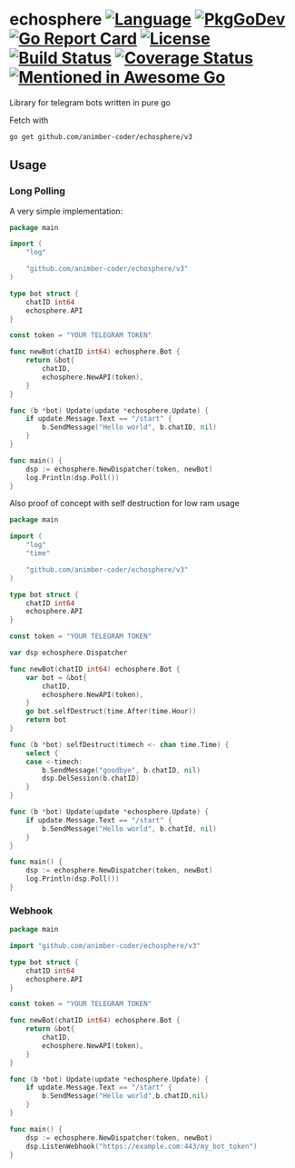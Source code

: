 # echosphere [![Language](https://img.shields.io/badge/Language-Go-blue.svg)](https://golang.org/) [![PkgGoDev](https://pkg.go.dev/badge/github.com/animber-coder/echosphere/v3)](https://pkg.go.dev/github.com/animber-coder/echosphere/v3) [![Go Report Card](https://goreportcard.com/badge/github.com/animber-coder/echosphere)](https://goreportcard.com/report/github.com/animber-coder/echosphere) [![License](http://img.shields.io/badge/license-LGPL3.0-orange.svg?style=flat)](https://github.com/animber-coder/echosphere/blob/master/LICENSE) [![Build Status](https://travis-ci.com/animber-coder/echosphere.svg?branch=master)](https://travis-ci.com/animber-coder/echosphere) [![Coverage Status](https://coveralls.io/repos/github/animber-coder/echosphere/badge.svg?branch=master)](https://coveralls.io/github/animber-coder/echosphere?branch=master) [![Mentioned in Awesome Go](https://awesome.re/mentioned-badge.svg)](https://github.com/avelino/awesome-go)

Library for telegram bots written in pure go

Fetch with

```bash
go get github.com/animber-coder/echosphere/v3
```

## Usage

### Long Polling

A very simple implementation:

```go
package main

import (
    "log"

    "github.com/animber-coder/echosphere/v3"
)

type bot struct {
    chatID int64
    echosphere.API
}

const token = "YOUR TELEGRAM TOKEN"

func newBot(chatID int64) echosphere.Bot {
    return &bot{
        chatID,
        echosphere.NewAPI(token),
    }
}

func (b *bot) Update(update *echosphere.Update) {
    if update.Message.Text == "/start" {
        b.SendMessage("Hello world", b.chatID, nil)
    }
}

func main() {
    dsp := echosphere.NewDispatcher(token, newBot)
    log.Println(dsp.Poll())
}
```


Also proof of concept with self destruction for low ram usage

```go
package main

import (
    "log"
    "time"

    "github.com/animber-coder/echosphere/v3"
)

type bot struct {
    chatID int64
    echosphere.API
}

const token = "YOUR TELEGRAM TOKEN"

var dsp echosphere.Dispatcher

func newBot(chatID int64) echosphere.Bot {
    var bot = &bot{
        chatID,
        echosphere.NewAPI(token),
    }
    go bot.selfDestruct(time.After(time.Hour))
    return bot
}

func (b *bot) selfDestruct(timech <- chan time.Time) {
    select {
    case <-timech:
        b.SendMessage("goodbye", b.chatID, nil)
        dsp.DelSession(b.chatID)
    }
}

func (b *bot) Update(update *echosphere.Update) {
    if update.Message.Text == "/start" {
        b.SendMessage("Hello world", b.chatId, nil)
    }
}

func main() {
    dsp := echosphere.NewDispatcher(token, newBot)
    log.Println(dsp.Poll())
}
```

### Webhook

```go
package main

import "github.com/animber-coder/echosphere/v3"

type bot struct {
	chatID int64
	echosphere.API
}

const token = "YOUR TELEGRAM TOKEN"

func newBot(chatID int64) echosphere.Bot {
	return &bot{
		chatID,
		echosphere.NewAPI(token),
	}
}

func (b *bot) Update(update *echosphere.Update) {
	if update.Message.Text == "/start" {
		b.SendMessage("Hello world",b.chatID,nil)
	}
}

func main() {
	dsp := echosphere.NewDispatcher(token, newBot)
	dsp.ListenWebhook("https://example.com:443/my_bot_token")
}
```
